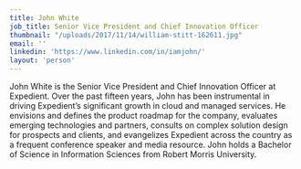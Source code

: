 ```yaml
---
title: John White
job_title: Senior Vice President and Chief Innovation Officer
thumbnail: "/uploads/2017/11/14/william-stitt-162611.jpg"
email: ''
linkedin: 'https://www.linkedin.com/in/iamjohn/'
layout: 'person'
---
```


John White is the Senior Vice President and Chief Innovation Officer at Expedient. Over the past fifteen years, John has been instrumental in driving Expedient’s significant growth in cloud and managed services. He envisions and defines the product roadmap for the company, evaluates emerging technologies and partners, consults on complex solution design for prospects and clients, and evangelizes Expedient across the country as a frequent conference speaker and media resource. John holds a Bachelor of Science in Information Sciences from Robert Morris University.
